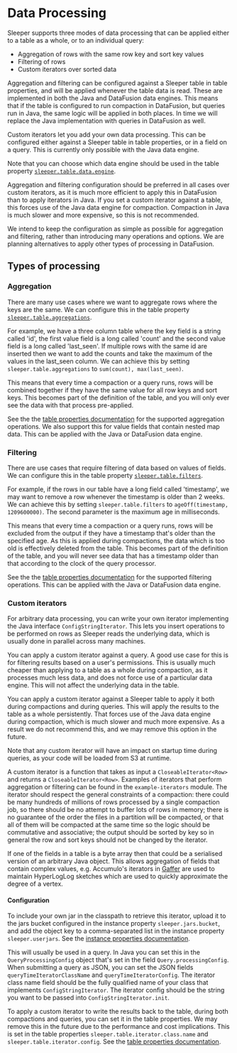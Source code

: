 Data Processing
===============

Sleeper supports three modes of data processing that can be applied either to a table as a whole, or to an individual
query:

- Aggregation of rows with the same row key and sort key values
- Filtering of rows
- Custom iterators over sorted data

Aggregation and filtering can be configured against a Sleeper table in table properties, and will be applied whenever
the table data is read. These are implemented in both the Java and DataFusion data engines. This means that if the table
is configured to run compaction in DataFusion, but queries run in Java, the same logic will be applied in both places.
In time we will replace the Java implementation with queries in DataFusion as well.

Custom iterators let you add your own data processing. This can be configured either against a Sleeper table in table
properties, or in a field on a query. This is currently only possible with the Java data engine.

Note that you can choose which data engine should be used in the table property
[`sleeper.table.data.engine`](properties/table/data_definition.md).

Aggregation and filtering configuration should be preferred in all cases over custom iterators, as it is much more
efficient to apply this in DataFusion than to apply iterators in Java. If you set a custom iterator against a table,
this forces use of the Java data engine for compaction. Compaction in Java is much slower and more expensive, so this is
not recommended.

We intend to keep the configuration as simple as possible for aggregation and filtering, rather than introducing many
operations and options. We are planning alternatives to apply other types of processing in DataFusion.

## Types of processing

### Aggregation

There are many use cases where we want to aggregate rows where the keys are the same. We can configure this in the table
property [`sleeper.table.aggregations`](properties/table/data_definition.md).

For example, we have a three column table where the key field is a string called 'id', the first value field is a long
called 'count' and the second value field is a long called 'last_seen'. If multiple rows with the same id are inserted
then we want to add the counts and take the maximum of the values in the last_seen column. We can achieve this by
setting `sleeper.table.aggregations` to `sum(count), max(last_seen)`.

This means that every time a compaction or a query runs, rows will be combined together if they have the same value for
all row keys and sort keys. This becomes part of the definition of the table, and you will only ever see the data with
that process pre-applied.

See the the [table properties documentation](properties/table/data_definition.md) for the supported aggregation
operations. We also support this for value fields that contain nested map data. This can be applied with the Java or
DataFusion data engine.

### Filtering

There are use cases that require filtering of data based on values of fields. We can configure this in the table
property [`sleeper.table.filters`](properties/table/data_definition.md).

For example, if the rows in our table have a long field called 'timestamp', we may want to remove a row whenever the
timestamp is older than 2 weeks. We can achieve this by setting `sleeper.table.filters`
to `ageOff(timestamp, 1209600000)`. The second parameter is the maximum age in milliseconds.

This means that every time a compaction or a query runs, rows will be excluded from the output if they have a timestamp
that's older than the specified age. As this is applied during compactions, the data which is too old is effectively
deleted from the table. This becomes part of the definition of the table, and you will never see data that has a
timestamp older than that according to the clock of the query processor.

See the the [table properties documentation](properties/table/data_definition.md) for the supported filtering
operations. This can be applied with the Java or DataFusion data engine.

### Custom iterators

For arbitrary data processing, you can write your own iterator implementing the Java interface `ConfigStringIterator`.
This lets you insert operations to be performed on rows as Sleeper reads the underlying data, which is usually done in
parallel across many machines.

You can apply a custom iterator against a query. A good use case for this is for filtering results based on a user's
permissions. This is usually much cheaper than applying to a table as a whole during compaction, as it processes much
less data, and does not force use of a particular data engine. This will not affect the underlying data in the table.

You can apply a custom iterator against a Sleeper table to apply it both during compactions and during queries. This
will apply the results to the table as a whole persistently. That forces use of the Java data engine during compaction,
which is much slower and much more expensive. As a result we do not recommend this, and we may remove this option in the
future.

Note that any custom iterator will have an impact on startup time during queries, as your code will be loaded from S3 at
runtime.

A custom iterator is a function that takes as input a `CloseableIterator<Row>` and returns a `CloseableIterator<Row>`.
Examples of iterators that perform aggregation or filtering can be found in the `example-iterators` module. The iterator
should respect the general constraints of a compaction: there could be many hundreds of millions of rows processed by a
single compaction job, so there should be no attempt to buffer lots of rows in memory; there is no guarantee of the
order the files in a partition will be compacted, or that all of them will be compacted at the same time so the logic
should be commutative and associative; the output should be sorted by key so in general the row and sort keys should not
be changed by the iterator.

If one of the fields in a table is a byte array then that could be a serialised version of an arbitrary Java object.
This allows aggregation of fields that contain complex values, e.g. Accumulo's iterators in
[Gaffer](https://github.com/gchq/Gaffer) are used to maintain HyperLogLog sketches which are used to quickly
approximate the degree of a vertex.

#### Configuration

To include your own jar in the classpath to retrieve this iterator, upload it to the jars bucket configured in the
instance property `sleeper.jars.bucket`, and add the object key to a comma-separated list in the instance property
`sleeper.userjars`. See the [instance properties documentation](properties/instance/user/common.md).

This will usually be used in a query. In Java you can set this in the `QueryProcessingConfig` object that's set in
the field `Query.processingConfig`. When submitting a query as JSON, you can set the JSON
fields `queryTimeIteratorClassName` and `queryTimeIteratorConfig`. The iterator class name field should be the fully
qualified name of your class that implements `ConfigStringIterator`. The iterator config should be the string you want
to be passed into `ConfigStringIterator.init`.

To apply a custom iterator to write the results back to the table, during both compactions and queries, you can set it
in the table properties. We may remove this in the future due to the performance and cost implications. This is set in
the table properties `sleeper.table.iterator.class.name` and `sleeper.table.iterator.config`. See
the [table properties documentation](properties/table/data_definition.md).
